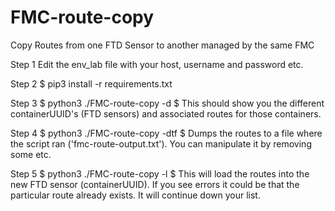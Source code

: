 # FMC-route-copy
Copy Routes from one FTD Sensor to another managed by the same FMC

Step 1
Edit the env_lab file with your host, username and password etc.

Step 2
$ pip3 install -r requirements.txt

Step 3
$ python3 ./FMC-route-copy -d
$ This should show you the different containerUUID's (FTD sensors) and associated routes for those containers.

Step 4
$ python3 ./FMC-route-copy -dtf
$ Dumps the routes to a file where the script ran ('fmc-route-output.txt'). You can manipulate it by removing some etc.

Step 5
$ python3 ./FMC-route-copy -l <containerUUID>
$ This will load the routes into the new FTD sensor (containerUUID). If you see errors it could be that the particular route already exists. It will continue down your list.
